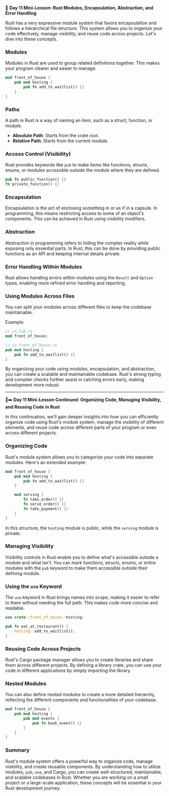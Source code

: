 📖 **Day 11 Mini-Lesson: Rust Modules, Encapsulation, Abstraction, and Error Handling**

Rust has a very expressive module system that favors encapsulation and follows a hierarchical file structure. This system allows you to organize your code effectively, manage visibility, and reuse code across projects. Let's dive into these concepts.

### Modules

Modules in Rust are used to group related definitions together. This makes your program clearer and easier to manage.

```rust
mod front_of_house {
    pub mod hosting {
        pub fn add_to_waitlist() {}
    }
}
```

### Paths

A path in Rust is a way of naming an item, such as a struct, function, or module.

- **Absolute Path**: Starts from the crate root.
- **Relative Path**: Starts from the current module.

### Access Control (Visibility)

Rust provides keywords like `pub` to make items like functions, structs, enums, or modules accessible outside the module where they are defined.

```rust
pub fn public_function() {}
fn private_function() {}
```

### Encapsulation

Encapsulation is the act of enclosing something in or as if in a capsule. In programming, this means restricting access to some of an object's components. This can be achieved in Rust using visibility modifiers.

### Abstraction

Abstraction in programming refers to hiding the complex reality while exposing only essential parts. In Rust, this can be done by providing public functions as an API and keeping internal details private.

### Error Handling Within Modules

Rust allows handling errors within modules using the `Result` and `Option` types, enabling more refined error handling and reporting.

### Using Modules Across Files

You can split your modules across different files to keep the codebase maintainable.

Example:

```rust
// in lib.rs
mod front_of_house;

// in front_of_house.rs
pub mod hosting {
    pub fn add_to_waitlist() {}
}
```

By organizing your code using modules, encapsulation, and abstraction, you can create a scalable and maintainable codebase. Rust's strong typing and compiler checks further assist in catching errors early, making development more robust.

---
📖➡️ **Day 11 Mini-Lesson Continued: Organizing Code, Managing Visibility, and Reusing Code in Rust**

In this continuation, we'll gain deeper insights into how you can efficiently organize code using Rust's module system, manage the visibility of different elements, and reuse code across different parts of your program or even across different projects.

### Organizing Code

Rust's module system allows you to categorize your code into separate modules. Here's an extended example:

```rust
mod front_of_house {
    pub mod hosting {
        pub fn add_to_waitlist() {}
    }

    mod serving {
        fn take_order() {}
        fn serve_order() {}
        fn take_payment() {}
    }
}
```

In this structure, the `hosting` module is public, while the `serving` module is private.

### Managing Visibility

Visibility controls in Rust enable you to define what's accessible outside a module and what isn't. You can mark functions, structs, enums, or entire modules with the `pub` keyword to make them accessible outside their defining module.

### Using the `use` Keyword

The `use` keyword in Rust brings names into scope, making it easier to refer to them without needing the full path. This makes code more concise and readable.

```rust
use crate::front_of_house::hosting;

pub fn eat_at_restaurant() {
    hosting::add_to_waitlist();
}
```

### Reusing Code Across Projects

Rust's Cargo package manager allows you to create libraries and share them across different projects. By defining a library crate, you can use your code in different applications by simply importing the library.

### Nested Modules

You can also define nested modules to create a more detailed hierarchy, reflecting the different components and functionalities of your codebase.

```rust
mod front_of_house {
    pub mod hosting {
        pub mod events {
            pub fn book_event() {}
        }
    }
}
```

### Summary

Rust's module system offers a powerful way to organize code, manage visibility, and create reusable components. By understanding how to utilize modules, `pub`, `use`, and Cargo, you can create well-structured, maintainable, and scalable codebases in Rust. Whether you are working on a small project or a large-scale application, these concepts will be essential in your Rust development journey.